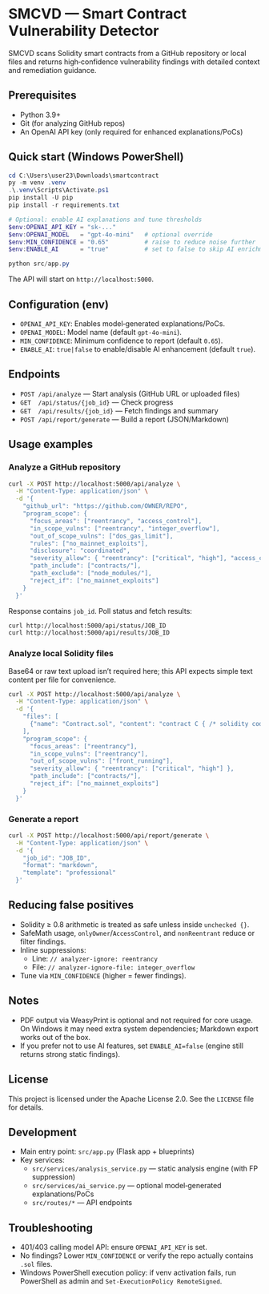 # SMCVD — Smart Contract Vulnerability Detector

SMCVD scans Solidity smart contracts from a GitHub repository or local files and returns high‑confidence vulnerability findings with detailed context and remediation guidance.

## Prerequisites
- Python 3.9+
- Git (for analyzing GitHub repos)
- An OpenAI API key (only required for enhanced explanations/PoCs)

## Quick start (Windows PowerShell)
```powershell
cd C:\Users\user23\Downloads\smartcontract
py -m venv .venv
.\.venv\Scripts\Activate.ps1
pip install -U pip
pip install -r requirements.txt

# Optional: enable AI explanations and tune thresholds
$env:OPENAI_API_KEY = "sk-..."
$env:OPENAI_MODEL   = "gpt-4o-mini"   # optional override
$env:MIN_CONFIDENCE = "0.65"          # raise to reduce noise further
$env:ENABLE_AI      = "true"          # set to false to skip AI enrichment

python src/app.py
```

The API will start on `http://localhost:5000`.

## Configuration (env)
- `OPENAI_API_KEY`: Enables model‑generated explanations/PoCs.
- `OPENAI_MODEL`: Model name (default `gpt-4o-mini`).
- `MIN_CONFIDENCE`: Minimum confidence to report (default `0.65`).
- `ENABLE_AI`: `true|false` to enable/disable AI enhancement (default `true`).

## Endpoints
- `POST /api/analyze` — Start analysis (GitHub URL or uploaded files)
- `GET  /api/status/{job_id}` — Check progress
- `GET  /api/results/{job_id}` — Fetch findings and summary
- `POST /api/report/generate` — Build a report (JSON/Markdown)

## Usage examples

### Analyze a GitHub repository
```bash
curl -X POST http://localhost:5000/api/analyze \
  -H "Content-Type: application/json" \
  -d '{
    "github_url": "https://github.com/OWNER/REPO",
    "program_scope": {
      "focus_areas": ["reentrancy", "access_control"],
      "in_scope_vulns": ["reentrancy", "integer_overflow"],
      "out_of_scope_vulns": ["dos_gas_limit"],
      "rules": ["no_mainnet_exploits"],
      "disclosure": "coordinated",
      "severity_allow": { "reentrancy": ["critical", "high"], "access_control": ["high", "medium"] },
      "path_include": ["contracts/"],
      "path_exclude": ["node_modules/"],
      "reject_if": ["no_mainnet_exploits"]
    }
  }'
```
Response contains `job_id`. Poll status and fetch results:
```bash
curl http://localhost:5000/api/status/JOB_ID
curl http://localhost:5000/api/results/JOB_ID
```

### Analyze local Solidity files
Base64 or raw text upload isn’t required here; this API expects simple text content per file for convenience.
```bash
curl -X POST http://localhost:5000/api/analyze \
  -H "Content-Type: application/json" \
  -d '{
    "files": [
      {"name": "Contract.sol", "content": "contract C { /* solidity code */ }"}
    ],
    "program_scope": {
      "focus_areas": ["reentrancy"],
      "in_scope_vulns": ["reentrancy"],
      "out_of_scope_vulns": ["front_running"],
      "severity_allow": { "reentrancy": ["critical", "high"] },
      "path_include": ["contracts/"],
      "reject_if": ["no_mainnet_exploits"]
    }
  }'
```

### Generate a report
```bash
curl -X POST http://localhost:5000/api/report/generate \
  -H "Content-Type: application/json" \
  -d '{
    "job_id": "JOB_ID",
    "format": "markdown",
    "template": "professional"
  }'
```

## Reducing false positives
- Solidity ≥ 0.8 arithmetic is treated as safe unless inside `unchecked {}`.
- SafeMath usage, `onlyOwner`/`AccessControl`, and `nonReentrant` reduce or filter findings.
- Inline suppressions:
  - Line: `// analyzer-ignore: reentrancy`
  - File: `// analyzer-ignore-file: integer_overflow`
- Tune via `MIN_CONFIDENCE` (higher = fewer findings).

## Notes
- PDF output via WeasyPrint is optional and not required for core usage. On Windows it may need extra system dependencies; Markdown export works out of the box.
- If you prefer not to use AI features, set `ENABLE_AI=false` (engine still returns strong static findings).

## License
This project is licensed under the Apache License 2.0. See the `LICENSE` file for details.

## Development
- Main entry point: `src/app.py` (Flask app + blueprints)
- Key services:
  - `src/services/analysis_service.py` — static analysis engine (with FP suppression)
  - `src/services/ai_service.py` — optional model‑generated explanations/PoCs
  - `src/routes/*` — API endpoints

## Troubleshooting
- 401/403 calling model API: ensure `OPENAI_API_KEY` is set.
- No findings? Lower `MIN_CONFIDENCE` or verify the repo actually contains `.sol` files.
- Windows PowerShell execution policy: if venv activation fails, run PowerShell as admin and `Set-ExecutionPolicy RemoteSigned`.

